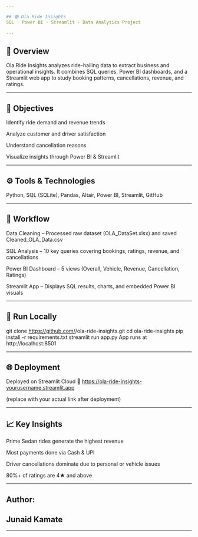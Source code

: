 ```yaml
---

## 🟢 Ola Ride Insights
SQL · Power BI · Streamlit · Data Analytics Project

---
```


## 📌 Overview

Ola Ride Insights analyzes ride-hailing data to extract business and operational insights.
It combines SQL queries, Power BI dashboards, and a Streamlit web app to study booking patterns, cancellations, revenue, and ratings.

---

## 🎯 Objectives

Identify ride demand and revenue trends

Analyze customer and driver satisfaction

Understand cancellation reasons

Visualize insights through Power BI & Streamlit

---

## ⚙️ Tools & Technologies

Python, SQL (SQLite), Pandas, Altair, Power BI, Streamlit, GitHub

---

## 🧠 Workflow

Data Cleaning – Processed raw dataset (OLA_DataSet.xlsx) and saved Cleaned_OLA_Data.csv

SQL Analysis – 10 key queries covering bookings, ratings, revenue, and cancellations

Power BI Dashboard – 5 views (Overall, Vehicle, Revenue, Cancellation, Ratings)

Streamlit App – Displays SQL results, charts, and embedded Power BI visuals

---

## 🚀 Run Locally
git clone https://github.com/<your-username>/ola-ride-insights.git
cd ola-ride-insights
pip install -r requirements.txt
streamlit run app.py
App runs at http://localhost:8501

---

## 🌐 Deployment

Deployed on Streamlit Cloud
🔗 https://ola-ride-insights-yourusername.streamlit.app

(replace with your actual link after deployment)

---

## 📈 Key Insights

Prime Sedan rides generate the highest revenue

Most payments done via Cash & UPI

Driver cancellations dominate due to personal or vehicle issues

80%+ of ratings are 4★ and above

---

## Author:
## Junaid Kamate

---

